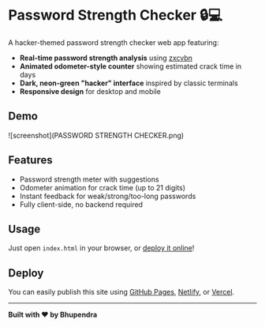 # Password Strength Checker 🔒💻

A hacker-themed password strength checker web app featuring:

- **Real-time password strength analysis** using [zxcvbn](https://github.com/dropbox/zxcvbn)
- **Animated odometer-style counter** showing estimated crack time in days
- **Dark, neon-green "hacker" interface** inspired by classic terminals
- **Responsive design** for desktop and mobile

## Demo

![screenshot](PASSWORD STRENGTH CHECKER.png)

## Features

- Password strength meter with suggestions
- Odometer animation for crack time (up to 21 digits)
- Instant feedback for weak/strong/too-long passwords
- Fully client-side, no backend required

## Usage

Just open `index.html` in your browser, or [deploy it online](https://pages.github.com/)!

## Deploy

You can easily publish this site using [GitHub Pages](https://pages.github.com/), [Netlify](https://netlify.com/), or [Vercel](https://vercel.com/).

---

**Built with ❤️ by Bhupendra**
